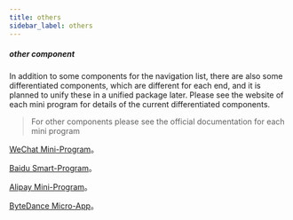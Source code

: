 ```yaml
---
title: others
sidebar_label: others
---
```


##### other component

In addition to some components for the navigation list, there are also some differentiated components, which are different for each end, and it is planned to unify these in a unified package later. Please see the website of each mini program for details of the current differentiated components.

>For other components please see the official documentation for each mini program

[WeChat Mini-Program](https://developers.weixin.qq.com/miniprogram/en/dev/component/)。

[Baidu Smart-Program](https://smartprogram.baidu.com/docs/develop/component/view/)。

[Alipay Mini-Program](https://opendocs.alipay.com/mini/component)。

[ByteDance Micro-App](https://developer.open-douyin.com/docs/resource/zh-CN/mini-app/develop/component/overview)。
